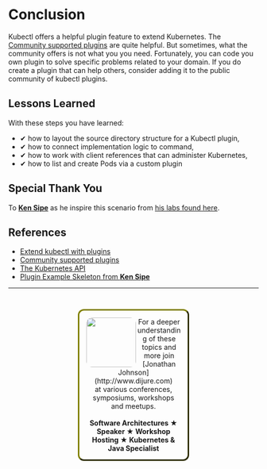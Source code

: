 # Conclusion #

Kubectl offers a helpful plugin feature to extend Kubernetes. The [Community supported plugins](https://github.com/kubernetes-sigs/krew-index/) are quite helpful. But sometimes, what the community offers is not what you you need. Fortunately, you can code you own plugin to solve specific problems related to your domain. If you do create a plugin that can help others, consider adding it to the public community of kubectl plugins.

## Lessons Learned ##

With these steps you have learned:

- &#x2714; how to layout the source directory structure for a Kubectl plugin,
- &#x2714; how to connect implementation logic to command,
- &#x2714; how to work with client references that can administer Kubernetes,
- &#x2714; how to list and create Pods via a custom plugin

## Special Thank You

To **[Ken Sipe](https://www.linkedin.com/in/kensipe/)** as he inspire this scenario from [his labs found here](https://github.com/kensipe/k8s-ext-workshop).

## References ##

- [Extend kubectl with plugins](https://kubernetes.io/docs/tasks/extend-kubectl/kubectl-plugins/)
- [Community supported plugins](https://github.com/kubernetes-sigs/krew-index/)
- [The Kubernetes API](https://kubernetes.io/docs/concepts/overview/kubernetes-api/)
- [Plugin Example Skeleton from **Ken Sipe**](https://github.com/codementor/k8s-cli)

------
<p style="text-align: center; padding: 1em; margin: 3em; margin-left: 10em; margin-right: 10em; border-; 1px; border-color: olive;  border-radius: 12px; border-style:outset">
<img align="left" src="/javajon/courses/kubernetes-extensibility/kubectl-plugin-dev/assets/jonathan-johnson.jpg" width="100" style="border-radius: 12px">
For a deeper understanding of these topics and more join <br>[Jonathan Johnson](http://www.dijure.com)<br> at various conferences, symposiums, workshops and meetups.
<br><br>
<b>Software Architectures ★ Speaker ★ Workshop Hosting ★ Kubernetes & Java Specialist</b>
</p>
